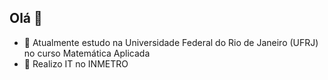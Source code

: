 ## Olá 👋

- 🔭 Atualmente estudo na Universidade Federal do Rio de Janeiro (UFRJ) no curso Matemática Aplicada
- 🌱 Realizo IT no INMETRO
<!-- - 👯 I’m looking to collaborate on ...
- 🤔 I’m looking for help with ...
- 💬 Ask me about ...
- 📫 
-->
